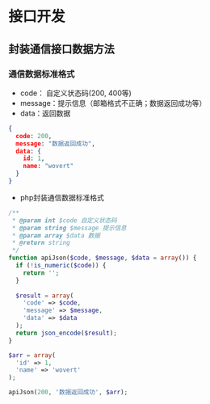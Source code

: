 # 接口开发

## 封装通信接口数据方法

### 通信数据标准格式

- code： 自定义状态码(200, 400等)
- message：提示信息（邮箱格式不正确；数据返回成功等）
- data：返回数据

```json
{
  code: 200,
  message: "数据返回成功",
  data: {
    id: 1,
    name: "wovert"
  }
}
```


- php封装通信数据标准格式

```php
/**
 * @param int $code 自定义状态码
 * @param string $message 提示信息
 * @param array $data 数据
 * @return string
 */
function apiJson($code, $message, $data = array()) {
  if (!is_numeric($code)) {
    return '';
  }
  
  $result = array(
    'code' => $code,
    'message' => $message,
    'data' => $data
  );
  return json_encode($result);
}

$arr = array(
  'id' => 1,
  'name' => 'wovert'
);

apiJson(200, '数据返回成功', $arr);
```
